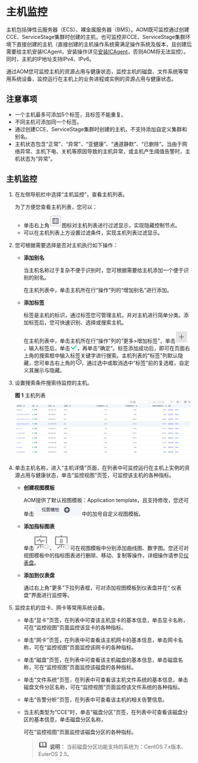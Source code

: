 # 主机监控<a name="aom_02_0008"></a>

主机包括弹性云服务器（ECS）、裸金属服务器（BMS）。AOM既可监控通过创建CCE、ServiceStage集群时创建的主机，也可监控非CCE、ServiceStage集群环境下直接创建的主机（直接创建的主机操作系统需满足操作系统及版本，且创建后需要给主机安装ICAgent，安装操作详见[安装ICAgent](安装ICAgent.md)，否则AOM将无法监控）。同时，主机的IP地址支持IPv4、IPv6。

通过AOM您可监控主机的资源占用与健康状态，监控主机的磁盘、文件系统等常用系统设备，监控运行在主机上的业务进程或实例的资源占用与健康状态。

## 注意事项<a name="section36211948143011"></a>

-   一个主机最多可添加5个标签，且标签不能重复。
-   不同主机可添加同一个标签。
-   通过创建CCE、ServiceStage集群时创建的主机，不支持添加自定义集群和别名。
-   主机状态包含“正常”、“异常”、“亚健康”、“通道静默”、“已删除”。当由于网络异常、主机下电、关机等原因导致的主机异常，或主机产生阈值告警时，主机状态为“异常”。

## 主机监控<a name="section4984135633115"></a>

1.  在左侧导航栏中选择“主机监控”，查看主机列表。

    为了方便您查看主机列表，您可以：

    -   单击右上角![](figures/zh-cn_image_0263893617.png)图标对主机列表进行过滤显示，实现隐藏控制节点。
    -   可以在主机列表上方设置过滤条件，实现主机列表过滤显示。

2.  您可根据需要选择是否对主机执行如下操作：
    -   **添加别名**

        当主机名称过于复杂不便于识别时，您可根据需要给主机添加一个便于识别的别名。

        在主机列表中，单击主机所在行“操作”列的“增加别名”进行添加。

    -   **添加标签**

        标签是主机的标识，通过标签您可管理主机，并对主机进行简单分类。添加标签后，您可快速识别、选择或搜索主机。

        在主机列表中，单击主机所在行“操作”列的“更多\>增加标签”，单击![](figures/icon-plus-sign.png)，输入标签后，单击![](figures/icon-hook.png)，再单击“确定”。标签添加成功后，即可在页面右上角的搜索框中输入标签关键字进行搜索。主机列表的“标签”列默认隐藏，您可单击右上角的![](figures/icon-set-10.png)，通过选中或取消选中“标签”前的复选框，自定义其展示与隐藏。

3.  设置搜索条件搜索待监控的主机。

    **图 1**  主机列表<a name="fig1478119354537"></a>  
    ![](figures/主机列表.png "主机列表")

4.  单击主机名称，进入“主机详情”页面，在列表中可监控运行在主机上实例的资源占用与健康状态，单击“监控视图”页签，可监控该主机的各种指标。
    -   **创建视图模板**

        AOM提供了默认视图模板：Application template，且支持修改，您还可单击![](figures/zh-cn_image_0269669236.png)中的加号自定义视图模板。

    -   **添加指标图表**

        单击![](figures/icon-graph-11.png)、![](figures/icon-digital-graph-12.png)可在视图模板中分别添加曲线图、数字图。您还可对视图模板中的指标图表进行删除、移动、复制等操作，详细操作请参见[仪表盘](仪表盘.md)。

    -   **添加到仪表盘**

        通过右上角“更多”下拉列表框，可对添加视图模板到仪表盘并在“ 仪表盘”界面进行监控等。

5.  监控主机的显卡、网卡等常用系统设备。
    -   单击“显卡”页签，在列表中可查该主机显卡的基本信息，单击显卡名称，可在“监控视图”页面监控该显卡的各种指标。
    -   单击“网卡”页签，在列表中可查看该主机网卡的基本信息，单击网卡名称，可在“监控视图”页面监控该网卡的各种指标。
    -   单击“磁盘”页签，在列表中可查看该主机磁盘的基本信息，单击磁盘名称，可在“监控视图”页面监控该磁盘的各种指标。
    -   单击“文件系统”页签，在列表中可查看该主机文件系统的基本信息，单击磁盘文件分区名称，可在“监控视图”页面监控该文件系统的各种指标。
    -   单击“告警分析”页签，在列表中可查看该主机的相关告警信息。
    -   当主机类型为“CCE”时，单击“磁盘分区”页签，在列表中可查看该磁盘分区的基本信息，单击磁盘分区名称，

        可在“监控视图”页面监控该磁盘分区的各种指标。

        >![](public_sys-resources/icon-note.gif) **说明：** 
        >当前磁盘分区功能支持的系统为：CentOS 7.x版本、EulerOS 2.5。



